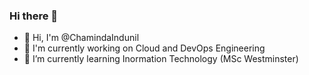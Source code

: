 ### Hi there 👋
- 🔭 Hi, I'm @ChamindaIndunil
- 🌱 I'm currently working on Cloud and DevOps Engineering
- 👯 I’m currently learning Inormation Technology (MSc Westminster) 

<!--
**chamindaindunil/ChamindaIndunil** is a ✨ _special_ ✨ repository because its `README.md` (this file) appears on your GitHub profile.

Here are some ideas to get you started:

- 🔭 I’m currently working on ...
- 🌱 I’m currently learning ...
- 👯 I’m looking to collaborate on ...
- 🤔 I’m looking for help with ...
- 💬 Ask me about ...
- 📫 How to reach me: ...
- 😄 Pronouns: ...
- ⚡ Fun fact: ...
-->
